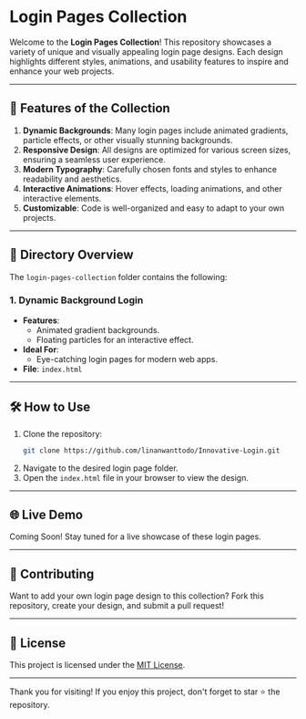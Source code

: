 # Login Pages Collection

Welcome to the **Login Pages Collection**! This repository showcases a variety of unique and visually appealing login page designs. Each design highlights different styles, animations, and usability features to inspire and enhance your web projects.

---

## 🌟 Features of the Collection
1. **Dynamic Backgrounds**: Many login pages include animated gradients, particle effects, or other visually stunning backgrounds.
2. **Responsive Design**: All designs are optimized for various screen sizes, ensuring a seamless user experience.
3. **Modern Typography**: Carefully chosen fonts and styles to enhance readability and aesthetics.
4. **Interactive Animations**: Hover effects, loading animations, and other interactive elements.
5. **Customizable**: Code is well-organized and easy to adapt to your own projects.

---

## 📂 Directory Overview

The `login-pages-collection` folder contains the following:

### 1. **Dynamic Background Login**
   - **Features**:
     - Animated gradient backgrounds.
     - Floating particles for an interactive effect.
   - **Ideal For**:
     - Eye-catching login pages for modern web apps.
   - **File**: `index.html`

---

## 🛠️ How to Use

1. Clone the repository:
   ```bash
   git clone https://github.com/linanwanttodo/Innovative-Login.git
   ```
2. Navigate to the desired login page folder.
3. Open the `index.html` file in your browser to view the design.

---

## 🌐 Live Demo

Coming Soon! Stay tuned for a live showcase of these login pages.

---

## 🤝 Contributing

Want to add your own login page design to this collection? Fork this repository, create your design, and submit a pull request!

---

## 📜 License

This project is licensed under the [MIT License](LICENSE).

---

Thank you for visiting! If you enjoy this project, don't forget to star ⭐ the repository.
